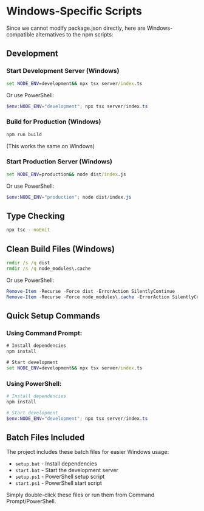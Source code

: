 # Windows-Specific Scripts

Since we cannot modify package.json directly, here are Windows-compatible alternatives to the npm scripts:

## Development

### Start Development Server (Windows)
```cmd
set NODE_ENV=development&& npx tsx server/index.ts
```

Or use PowerShell:
```powershell
$env:NODE_ENV="development"; npx tsx server/index.ts
```

### Build for Production (Windows)
```cmd
npm run build
```
(This works the same on Windows)

### Start Production Server (Windows)
```cmd
set NODE_ENV=production&& node dist/index.js
```

Or use PowerShell:
```powershell
$env:NODE_ENV="production"; node dist/index.js
```

## Type Checking
```cmd
npx tsc --noEmit
```

## Clean Build Files (Windows)
```cmd
rmdir /s /q dist
rmdir /s /q node_modules\.cache
```

Or use PowerShell:
```powershell
Remove-Item -Recurse -Force dist -ErrorAction SilentlyContinue
Remove-Item -Recurse -Force node_modules\.cache -ErrorAction SilentlyContinue
```

## Quick Setup Commands

### Using Command Prompt:
```cmd
# Install dependencies
npm install

# Start development
set NODE_ENV=development&& npx tsx server/index.ts
```

### Using PowerShell:
```powershell
# Install dependencies
npm install

# Start development
$env:NODE_ENV="development"; npx tsx server/index.ts
```

## Batch Files Included

The project includes these batch files for easier Windows usage:

- `setup.bat` - Install dependencies
- `start.bat` - Start the development server
- `setup.ps1` - PowerShell setup script
- `start.ps1` - PowerShell start script

Simply double-click these files or run them from Command Prompt/PowerShell.